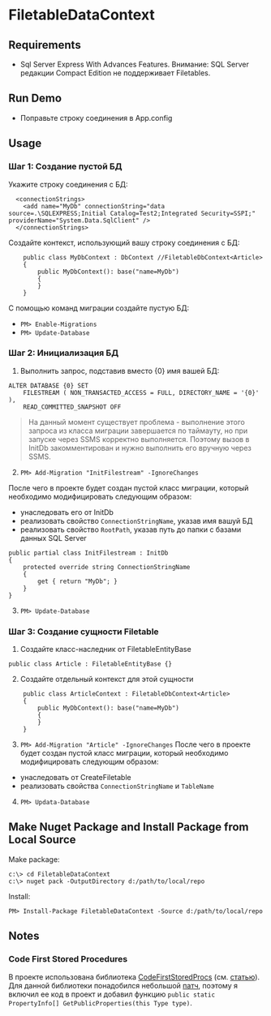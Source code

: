 ﻿# FiletableDataContext

## Requirements

- Sql Server Express With Advances Features. Внимание: SQL Server редакции Compact Edition не поддерживает Filetables. 


## Run Demo

- Поправьте строку соединения в App.config



## Usage


### Шаг 1: Создание пустой БД

Укажите строку соединения с БД:
```
  <connectionStrings>
    <add name="MyDb" connectionString="data source=.\SQLEXPRESS;Initial Catalog=Test2;Integrated Security=SSPI;" providerName="System.Data.SqlClient" />
  </connectionStrings>
```

Создайте контекст, использующий вашу строку соединения с БД:
```
    public class MyDbContext : DbContext //FiletableDbContext<Article>
    {
        public MyDbContext(): base("name=MyDb")
        {
        }
    }
```

С помощью команд миграции создайте пустую БД:

- `PM> Enable-Migrations`
- `PM> Update-Database`


### Шаг 2: Инициализация БД

1. Выполнить запрос, подставив вместо {0} имя вашей БД:
```
ALTER DATABASE {0} SET 
    FILESTREAM ( NON_TRANSACTED_ACCESS = FULL, DIRECTORY_NAME = '{0}' ),
    READ_COMMITTED_SNAPSHOT OFF
```
> На данный момент существует проблема - выполнение этого запроса из класса миграции завершается по таймауту, 
> но при запуске через SSMS корректно выполняется. 
> Поэтому вызов в InitDb закомментирован и нужно выполнить его вручную через SSMS.


2. `PM> Add-Migration "InitFilestream" -IgnoreChanges`

После чего в проекте будет создан пустой класс миграции, который необходимо модифицировать следующим образом:

- унаследовать его от InitDb
- реализовать свойство `ConnectionStringName`, указав имя вашуй БД
- реализовать свойство `RootPath`, указав путь до папки с базами данных SQL Server


```
public partial class InitFilestream : InitDb
{
    protected override string ConnectionStringName
    {
        get { return "MyDb"; }
    }
}
```

3. `PM> Update-Database`



### Шаг 3: Создание сущности Filetable

1. Создайте класс-наследник от FiletableEntityBase
```
public class Article : FiletableEntityBase {}
```

2. Создайте отдельный контекст для этой сущности
```
    public class ArticleContext : FiletableDbContext<Article>
    {
        public MyDbContext(): base("name=MyDb")
        {
        }
    }
```

3. `PM> Add-Migration "Article" -IgnoreChanges`
После чего в проекте будет создан пустой класс миграции, который необходимо модифицировать следующим образом:

- унаследовать от CreateFiletable
- реализовать свойства `ConnectionStringName` и `TableName`

4. `PM> Updata-Database`


## Make Nuget Package and Install Package from Local Source

Make package:

	c:\> cd FiletableDataContext
	c:\> nuget pack -OutputDirectory d:/path/to/local/repo

Install:

	PM> Install-Package FiletableDataContext -Source d:/path/to/local/repo

## Notes

### Code First Stored Procedures

В проекте использована библиотека [CodeFirstStoredProcs](https://www.nuget.org/packages/CodeFirstStoredProcs/) (см. [статью](http://www.codeproject.com/Articles/179481/Code-First-Stored-Procedures)).
Для данной библиотеки понадобился небольшой [патч](http://stackoverflow.com/questions/358835/getproperties-to-return-all-properties-for-an-interface-inheritance-hierarchy), поэтому я включил ее код в проект и добавил функцию `public static PropertyInfo[] GetPublicProperties(this Type type)`.
